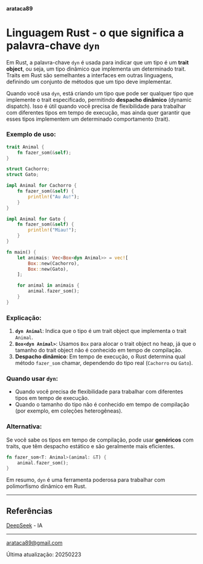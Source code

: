 #### arataca89

# Linguagem Rust - o que significa a palavra-chave `dyn`

Em Rust, a palavra-chave `dyn` é usada para indicar que um tipo é um **trait object**, ou seja, um tipo dinâmico que implementa um determinado trait. Traits em Rust são semelhantes a interfaces em outras linguagens, definindo um conjunto de métodos que um tipo deve implementar.

Quando você usa `dyn`, está criando um tipo que pode ser qualquer tipo que implemente o trait especificado, permitindo **despacho dinâmico** (dynamic dispatch). Isso é útil quando você precisa de flexibilidade para trabalhar com diferentes tipos em tempo de execução, mas ainda quer garantir que esses tipos implementem um determinado comportamento (trait).

### Exemplo de uso:

```rust
trait Animal {
    fn fazer_som(&self);
}

struct Cachorro;
struct Gato;

impl Animal for Cachorro {
    fn fazer_som(&self) {
        println!("Au Au!");
    }
}

impl Animal for Gato {
    fn fazer_som(&self) {
        println!("Miau!");
    }
}

fn main() {
    let animais: Vec<Box<dyn Animal>> = vec![
        Box::new(Cachorro),
        Box::new(Gato),
    ];

    for animal in animais {
        animal.fazer_som();
    }
}
```

### Explicação:
1. **`dyn Animal`**: Indica que o tipo é um trait object que implementa o trait `Animal`.
2. **`Box<dyn Animal>`**: Usamos `Box` para alocar o trait object no heap, já que o tamanho do trait object não é conhecido em tempo de compilação.
3. **Despacho dinâmico**: Em tempo de execução, o Rust determina qual método `fazer_som` chamar, dependendo do tipo real (`Cachorro` ou `Gato`).

### Quando usar `dyn`:
- Quando você precisa de flexibilidade para trabalhar com diferentes tipos em tempo de execução.
- Quando o tamanho do tipo não é conhecido em tempo de compilação (por exemplo, em coleções heterogêneas).

### Alternativa:
Se você sabe os tipos em tempo de compilação, pode usar **genéricos** com traits, que têm despacho estático e são geralmente mais eficientes.

```rust
fn fazer_som<T: Animal>(animal: &T) {
    animal.fazer_som();
}
```

Em resumo, `dyn` é uma ferramenta poderosa para trabalhar com polimorfismo dinâmico em Rust.

---

## Referências

[DeepSeek](https://www.deepseek.com) - IA

---

arataca89@gmail.com

Última atualização: 20250223